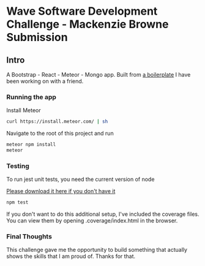 # Wave Software Development Challenge - Mackenzie Browne Submission

## Intro
A Bootstrap - React - Meteor - Mongo app.  Built from [a boilerplate](https://github.com/mackbrowne/beehive) I have been working on with a friend.

### Running the app

Install Meteor
```bash
curl https://install.meteor.com/ | sh
```

Navigate to the root of this project and run
```bash
meteor npm install
meteor
```

### Testing

To run jest unit tests, you need the current version of node

[Please download it here if you don't have it](https://nodejs.org/en/)

```bash
npm test
```

If you don't want to do this additional setup, I've included the coverage files.  You can view them by opening .coverage/index.html in the browser.


### Final Thoughts
This challenge gave me the opportunity to build something that actually shows the skills that I am proud of.  Thanks for that.

